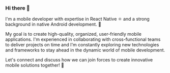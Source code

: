 ### Hi there 👋
I'm a mobile developer with expertise in React Native ⚛️ and a strong background in native Android development. 🤖

My goal is to create high-quality, organized, user-friendly mobile applications. I'm experienced in collaborating with cross-functional teams to deliver projects on time and I'm constantly exploring new technologies and frameworks to stay ahead in the dynamic world of mobile development. 

Let's connect and discuss how we can join forces to create innovative mobile solutions together! 🤝

<!--
**LucasBarrosAL/LucasBarrosAL** is a ✨ _special_ ✨ repository because its `README.md` (this file) appears on your GitHub profile.

Here are some ideas to get you started:

- 🔭 I’m currently working on ...
- 🌱 I’m currently learning ...
- 👯 I’m looking to collaborate on ...
- 🤔 I’m looking for help with ...
- 💬 Ask me about ...
- 📫 How to reach me: ...
- 😄 Pronouns: ...
- ⚡ Fun fact: ...
-->
